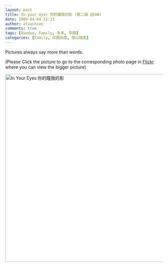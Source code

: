 ```yaml
---
layout: post
title: In your eyes 你的瞳我的影 (第二辑 @24W)
date: 2008-04-04 21:13
author: alvachien
comments: true
tags: [Duoduo, Family, 多多, 孕期]
categories: [Family, 红圈白炮, 随心随笔]
---
```

Pictures always say more than words.

(Please Click the picture to go to the corresponding photo page in <a href="http://www.flickr.com/" target="_blank">Flickr</a> where you can view the bigger picture)

<a title="In Your Eyes 你的瞳我的影 by Alva Chien, on Flickr" href="http://www.flickr.com/photos/alvachien/2386778997/"><img src="http://farm3.static.flickr.com/2222/2386778997_dbfb96755d_b.jpg" alt="In Your Eyes 你的瞳我的影" width="600" /></a>
